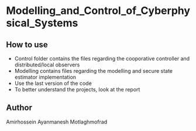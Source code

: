 # Modelling_and_Control_of_Cyberphysical_Systems

## How to use
- Control folder contains the files regarding the cooporative controller and distributed/local observers
- Modelling contains files regarding the modelling and secure state estimator implementation
- Use the last version of the code
- To better understand the projects, look at the report

## Author
Amirhossein Ayanmanesh Motlaghmofrad
